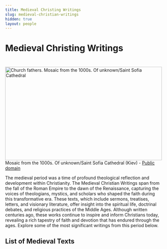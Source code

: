 ```yaml
---
title: Medieval Christing Writings
slug: medieval-christian-writings
hidden: true
layout: people
---
```

# Medieval Christing Writings
<img width="100%" height="300px" style="object-fit: cover; margin-top: 1.5rem;" alt="Church fathers. Mosaic from the 1000s. Of unknown/Saint Sofia Cathedral" src="/img/churchfathers.jpg">
  <figcaption class="wikicommon">Mosaic from the 1000s. Of unknown/Saint Sofia Cathedral (Kiev) - <a href="https://creativecommons.org/publicdomain/mark/1.0/deed.no">Public domain</a>
</figcaption>

The medieval period was a time of profound theological reflection and development within Christianity. The Medieval Christian Writings span from the fall of the Roman Empire to the dawn of the Renaissance, capturing the voices of theologians, mystics, and scholars who shaped the faith during this transformative era. These texts, which include sermons, treatises, letters, and visionary literature, offer insight into the spiritual life, doctrinal debates, and religious practices of the Middle Ages. Although written centuries ago, these works continue to inspire and inform Christians today, revealing a rich tapestry of faith and devotion that has endured through the ages. Explore some of the most significant writings from this period below.

## List of Medieval Texts
